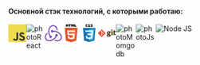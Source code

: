 <h4>Основной стэк технологий, с которыми работаю:</h4>

<img align="left" alt="JavaScript" width="36px" src="https://raw.githubusercontent.com/github/explore/80688e429a7d4ef2fca1e82350fe8e3517d3494d/topics/javascript/javascript.png" style="max-width: 100%;">

<img align="left" width="36px" src="https://camo.githubusercontent.com/1a9a1978de8aace71254a257c2e3c0e5430fc8e543864d3b13a6ee6dfef96e4d/68747470733a2f2f63646e302e69636f6e66696e6465722e636f6d2f646174612f69636f6e732f6c6f676f732d6272616e64732d696e2d636f6c6f72732f3132382f72656163742d3235362e706e67" alt="photoReact" data-canonical-src="https://cdn0.iconfinder.com/data/icons/logos-brands-in-colors/128/react-256.png" style="max-width: 100%;">

<img align="left" alt="redux" width="36px" src="https://raw.githubusercontent.com/github/explore/80688e429a7d4ef2fca1e82350fe8e3517d3494d/topics/redux/redux.png" style="max-width: 100%;">

<img align="left" alt="HTML5" width="36px" src="https://raw.githubusercontent.com/github/explore/80688e429a7d4ef2fca1e82350fe8e3517d3494d/topics/html/html.png" style="max-width: 100%;">

<img align="left" alt="CSS3" width="36px" src="https://raw.githubusercontent.com/github/explore/80688e429a7d4ef2fca1e82350fe8e3517d3494d/topics/css/css.png" style="max-width: 100%;">

<img align="left" alt="git" width="36px" src="https://raw.githubusercontent.com/github/explore/80688e429a7d4ef2fca1e82350fe8e3517d3494d/topics/git/git.png" style="max-width: 100%;">

<img align="left" width="40px" src="https://camo.githubusercontent.com/15acd1b830a75d6c09f09722c94d6b1b9aa7699b7fbe8ab1b8323defbfdefde9/68747470733a2f2f63646e2e69636f6e2d69636f6e732e636f6d2f69636f6e73322f323431352f504e472f39362f6d6f6e676f64625f6f726967696e616c5f776f72646d61726b5f6c6f676f5f69636f6e5f3134363432352e706e67" alt="photoMomgodb" data-canonical-src="https://cdn.icon-icons.com/icons2/2415/PNG/96/mongodb_original_wordmark_logo_icon_146425.png" style="max-width: 100%;">

<img align="left" width="40px" src="https://camo.githubusercontent.com/28617821e60fae3818cc965014ec537d813220d921321341d546476c0c596aef/68747470733a2f2f757877696e672e636f6d2f77702d636f6e74656e742f7468656d65732f757877696e672f646f776e6c6f61642f6272616e64732d616e642d736f6369616c2d6d656469612f706f73746d616e2d69636f6e2e737667" alt="photoJs" data-canonical-src="https://uxwing.com/wp-content/themes/uxwing/download/brands-and-social-media/postman-icon.svg" style="max-width: 100%;">

<img src="https://camo.githubusercontent.com/f81ddb45a6c5ed619d8daa54e0ab4385d66f2bf1386d96e91e91e4a63b5711c1/68747470733a2f2f6272616e646570732e636f6d2f69636f6e2d646f776e6c6f61642f4e2f4e6f64656a732d69636f6e2d766563746f722d30322e737667" width="36" height="36" alt="Node JS" data-canonical-src="https://brandeps.com/icon-download/N/Nodejs-icon-vector-02.svg" style="max-width: 100%;">
 


